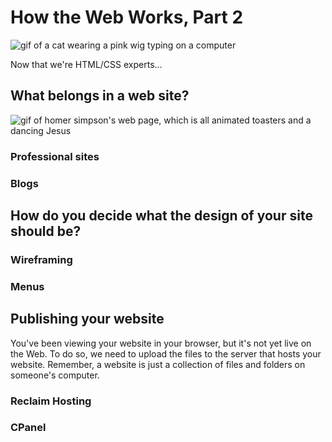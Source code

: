 # How the Web Works, Part 2

![gif of a cat wearing a pink wig typing on a computer](https://media.giphy.com/media/lXiRzPb8C5JTJcfPq/giphy.gif)

Now that we're HTML/CSS experts...

## What belongs in a web site?

![gif of homer simpson's web page, which is all animated toasters and a dancing Jesus](https://media.giphy.com/media/hNAIvVn5ZW3ug/giphy.gif)

### Professional sites

### Blogs

## How do you decide what the design of your site should be?

### Wireframing

### Menus

## Publishing your website 
You've been viewing your website in your browser, but it's not yet live on the Web. To do so, we need to upload the files to the server that hosts your website. Remember, a website is just a collection of files and folders on someone's computer.

### Reclaim Hosting


### CPanel

